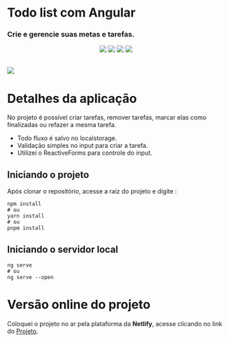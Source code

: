 # Todo list com Angular
### Crie e gerencie suas metas e tarefas.

<p align="center">
<img src="https://img.shields.io/badge/typescript-%23007ACC.svg?style=for-the-badge&logo=typescript&logoColor=white" />
<img src="https://img.shields.io/badge/angular-%23DD0031.svg?style=for-the-badge&logo=angular&logoColor=white" />
<img src="https://img.shields.io/badge/css3-%231572B6.svg?style=for-the-badge&logo=css3&logoColor=white" />
<img src="https://img.shields.io/badge/netlify-%23000000.svg?style=for-the-badge&logo=netlify&logoColor=#00C7B7" />
</p> <br>
<img src="https://i.ibb.co/31jpHT3/Captura-de-tela-de-2023-11-05-14-59-28.png" />

# Detalhes da aplicação
 No projeto é possível criar tarefas, remover tarefas, marcar elas como finalizadas ou refazer a mesma tarefa.
- Todo fluxo é salvo no localstorage.
- Validação simples no input para criar a tarefa.
- Utilizei o ReactiveForms para controle do input.

## Iniciando o projeto
 Após clonar o repositório, acesse a raiz do projeto e digite : 
```
npm install
# ou
yarn install
# ou
pnpm install
```

## Iniciando o servidor local
```
ng serve
# ou
ng serve --open
```

# Versão online do projeto
Coloquei o projeto no ar pela plataforma da **Netlify**, acesse clicando no link do [Projeto](https://lista-de-tarefas-angular.netlify.app/).
